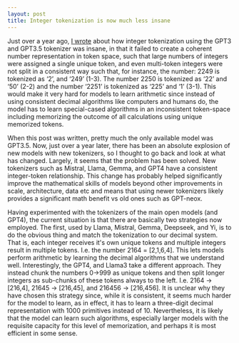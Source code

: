 ```yaml
---
layout: post
title: Integer tokenization is now much less insane
---
```



Just over a year ago, [I wrote](https://www.beren.io/2023-02-04-Integer-tokenization-is-insane/) about how integer tokenization using the GPT3 and GPT3.5 tokenizer was insane, in that it failed to create a coherent number representation in token space, such that large numbers of integers were assigned a single unique token, and even multi-token integers were not split in a consistent way such that, for instance, the number: 2249 is tokenized as ‘2’, and ‘249’ (1-3). The number 2250 is tokenized as ‘22’ and ‘50’ (2-2) and the number ‘2251’ is tokenized as ‘225’ and ‘1’ (3-1). This would make it very hard for models to learn arithmetic since instead of using consistent decimal algorithms like computers and humans do, the model has to learn special-cased algorithms in an inconsistent token-space including memorizing the outcome of all calculations using unique memorized tokens.

When this post was written, pretty much the only available model was GPT3.5. Now, just over a year later, there has been an absolute explosion of new models with new tokenizers, so I thought to go back and look at what has changed. Largely, it seems that the problem has been solved. New tokenizers such as Mistral, Llama, Gemma, and GPT4 have a consistent integer-token relationship. This change has probably helped significantly improve the mathematical skills of models beyond other improvements in scale, architecture, data etc and means that using newer tokenizers likely provides a significant math benefit vs old ones such as GPT-neox.

Having experimented with the tokenizers of the main open models (and GPT4), the current situation is that there are basically two strategies now employed. The first, used by Llama, Mistral, Gemma, Deepseek, and Yi, is to do the obvious thing and match the tokenization to our decimal system. That is, each integer receives it's own unique tokens and multiple integers result in multiple tokens. I.e. the number 2164 = \[2,1,6,4\]. This lets models perform arithmetic by learning the decimal algorithms that we understand well. Interestingly, the GPT4, and Llama3 take a different approach. They instead chunk the numbers 0->999 as unique tokens and then split longer integers as sub-chunks of these tokens always to the left. I.e. 2164 -> \[216,4\], 21645 -> \[216,45\], and 216456 -> \[216,456\]. It is unclear why they have chosen this strategy since, while it is consistent, it seems much harder for the model to learn, as in effect, it has to learn a three-digit decimal representation with 1000 primitives instead of 10. Nevertheless, it is likely that the model can learn such algorithms, especially larger models with the requisite capacity for this level of memorization, and perhaps it is most efficient in some sense.
